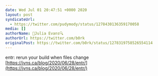 ```yaml
---
date: Wed Jul 01 20:47:51 +0000 2020
layout: post
syndicateUrl:
  - https://twitter.com/pudymody/status/1278430136359170058
media: []
authorName: 🔎Julia Evans🔍
authorUrl: https://twitter.com/b0rk
originalPost: https://twitter.com/b0rk/status/1278319758526554114
---
```

entr: rerun your build when files change [https://jvns.ca/blog/2020/06/28/entr/](https://jvns.ca/blog/2020/06/28/entr/)

